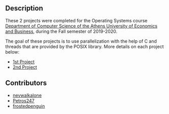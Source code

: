 ## Description

These 2 projects were completed for the Operating Systems course [Department of Computer Science of the Athens University of Economics and Business](https://www.dept.aueb.gr/el/cs), during the Fall semester of 2019-2020. 

The goal of these projects is to use parallelization with the help of C and threads that are provided by the POSIX library. More details on each project below:
* [1st Project](https://github.com/nevwalkalone/Operating-Systems-2019-2020-/tree/main/1st%20Assignment)
* [2nd Project](https://github.com/nevwalkalone/Operating-Systems-2019-2020-/tree/main/2nd%20Assignment)

## Contributors 
* [nevwalkalone](https://github.com/nevwalkalone)
* [Petros247](https://github.com/Petros247)
* [frostedpenguin](https://github.com/frostedpenguin)

